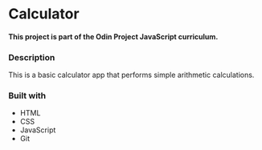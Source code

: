 # Calculator
#### This project is part of the Odin Project JavaScript curriculum. <br/>
### Description 
This is a basic calculator app that performs simple arithmetic calculations.
### Built with
- HTML
- CSS
- JavaScript
- Git

